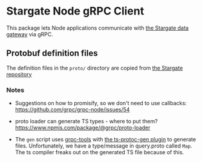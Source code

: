# Stargate Node gRPC Client

This package lets Node applications communicate with [the Stargate data gateway](https://stargate.io/) via gRPC.

## Protobuf definition files

The definition files in the `proto/` directory are copied from [the Stargate repository](https://github.com/stargate/stargate/tree/master/grpc-proto/proto)



### Notes

- Suggestions on how to promisify, so we don't need to use callbacks: https://github.com/grpc/grpc-node/issues/54
- proto loader can generate TS types - where to put them? https://www.npmjs.com/package/@grpc/proto-loader

- The `gen` script uses [grpc-tools](https://github.com/grpc/grpc-node/tree/master/packages/grpc-tools) with [the ts-protoc-gen plugin](https://github.com/improbable-eng/ts-protoc-gen) to generate files. Unfortunately, we have a type/message in query.proto called `Map`. The ts compiler freaks out on the generated TS file because of this.